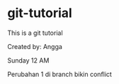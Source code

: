 # git-tutorial

This is a git tutorial

Created by: Angga

Sunday 12 AM


Perubahan 1 di branch bikin conflict
